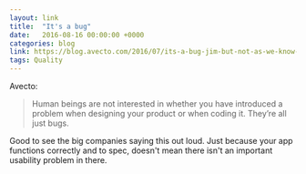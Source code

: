```yaml
---
layout: link
title:  "It's a bug"
date:   2016-08-16 00:00:00 +0000
categories: blog
link: https://blog.avecto.com/2016/07/its-a-bug-jim-but-not-as-we-know-it/
tags: Quality
---
```


Avecto:

>Human beings are not interested in whether you have introduced a problem when designing your product or when coding it. They’re all just bugs.

Good to see the big companies saying this out loud. Just because your app functions correctly and to spec, doesn't mean there isn't an important usability problem in there.
